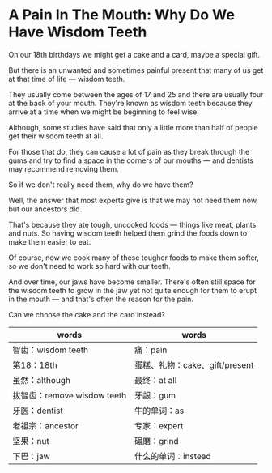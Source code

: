 # A Pain In The Mouth: Why Do We Have Wisdom Teeth

On our 18th birthdays we might get a cake and a card, maybe a special gift.

But there is an unwanted and sometimes painful present that many of us get at that time of life — wisdom teeth.

They usually come between the ages of 17 and 25 and there are usually four at the back of your mouth. They're known as wisdom teeth because they arrive at a time when we might be beginning to feel wise.

Although, some studies have said that only a little more than half of people get their wisdom teeth at all.

For those that do, they can cause a lot of pain as they break through the gums and try to find a space in the corners of our mouths — and dentists may recommend removing them.

So if we don't really need them, why do we have them?

Well, the answer that most experts give is that we may not need them now, but our ancestors did.

That's because they ate tough, uncooked foods — things like meat, plants and nuts. So having wisdom teeth helped them grind the foods down to make them easier to eat.

Of course, now we cook many of these tougher foods to make them softer, so we don't need to work so hard with our teeth.

And over time, our jaws have become smaller. There's often still space for the wisdom teeth to grow in the jaw yet not quite enough for them to erupt in the mouth — and that's often the reason for the pain.

Can we choose the cake and the card instead?

| words                       | words                          |
| --------------------------- | ------------------------------ |
| 智齿：wisdom teeth          | 痛：pain                       |
| 第18：18th                  | 蛋糕、礼物：cake、gift/present |
| 虽然：although              | 最终：at all                   |
| 拔智齿：remove wisdow teeth | 牙龈：gum                      |
| 牙医：dentist               | 牛的单词：as                   |
| 老祖宗：ancestor            | 专家：expert                   |
| 坚果：nut                   | 碾磨：grind                    |
| 下巴：jaw                   | 什么的单词：instead            |

